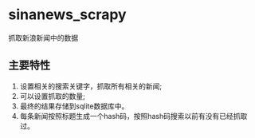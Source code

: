 sinanews_scrapy
===============

抓取新浪新闻中的数据

主要特性
--------

1. 设置相关的搜索关键字，抓取所有相关的新闻;
2. 可以设置抓取的数量;
3. 最终的结果存储到sqlite数据库中。
4. 每条新闻按照标题生成一个hash码，按照hash码搜索以前有没有已经抓取过。
